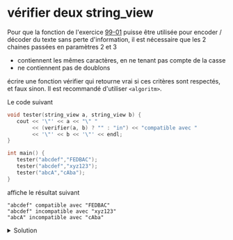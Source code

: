 # vérifier deux string_view

Pour que la fonction de l'exercice [99-01](99-01%20transformer%20une%20string.md) 
puisse être utilisée pour encoder / décoder du texte sans perte d'information, 
il est nécessaire que les 2 chaines passées en paramètres 2 et 3 
- contiennent les mêmes caractères, en ne tenant pas compte de la casse
- ne contiennent pas de doublons 

écrire une fonction vérifier qui retourne vrai si ces critères sont 
respectés, et faux sinon. Il est recommandé d'utiliser `<algoritm>`. 

Le code suivant

~~~cpp
void tester(string_view a, string_view b) {
   cout << '\"' << a << "\" "
        << (verifier(a, b) ? "" : "in") << "compatible avec "
        << '\"' << b << '\"' << endl;
}

int main() {
   tester("abcdef","FEDBAC");
   tester("abcdef","xyz123");
   tester("abcA","cAba");
}
~~~

affiche le résultat suivant 

~~~text
"abcdef" compatible avec "FEDBAC"
"abcdef" incompatible avec "xyz123"
"abcA" incompatible avec "cAba"
~~~

<details>
<summary>Solution</summary>

La solution la plus efficace utiliser `std::sort` et `std::unique` pour 
créer des versions comparables des 2 chaines, sans doublons. 

Il est possible d'écrire des versions moins efficaces en vérifiant 
explicitement les deux conditions avec des doubles boucles. 

~~~cpp
#include <iostream>     // cout, endl via ostream
#include <string>       // string
#include <string_view>  // string_view
#include <cctype>       // toupper
#include <algorithm>    // transform, sort, unique

using namespace std;

string ensemble_trie(string_view s) {
   auto a = string(s);
   transform(a.cbegin(), a.cend(),a.begin(), ::toupper);
   sort(a.begin(),a.end());
   a.erase(unique(a.begin(), a.end()),a.end());
   return a;
}

bool verifier(string_view a, string_view b) {
   string ea = ensemble_trie(a);
   string eb = ensemble_trie(b);
   return a.size() == ea.size()
          and b.size() == eb.size()
          and ea == eb;
}

void tester(string_view a, string_view b) {
   cout << '\"' << a << "\" "
        << (verifier(a, b) ? "" : "in") << "compatible avec "
        << '\"' << b << '\"' << endl;
}

int main() {
   tester("abcdef","FEDBAC");
   tester("abcdef","xyz123");
   tester("abcA","cAba");
}
~~~
</details>